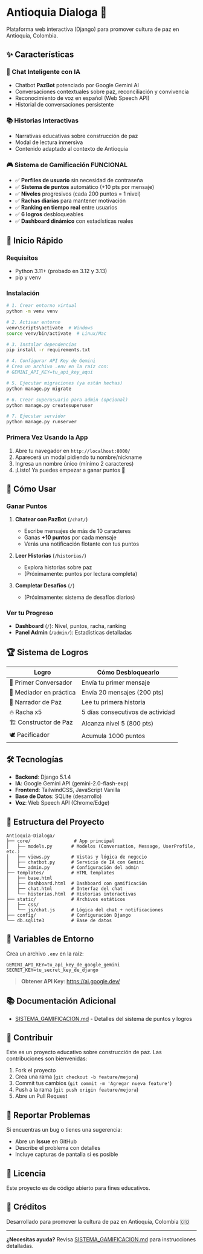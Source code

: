 # Antioquia Dialoga 🌿

Plataforma web interactiva (Django) para promover cultura de paz en Antioquia, Colombia.

## ✨ Características

### 🤖 Chat Inteligente con IA
- Chatbot **PazBot** potenciado por Google Gemini AI
- Conversaciones contextuales sobre paz, reconciliación y convivencia
- Reconocimiento de voz en español (Web Speech API)
- Historial de conversaciones persistente

### 📚 Historias Interactivas
- Narrativas educativas sobre construcción de paz
- Modal de lectura inmersiva
- Contenido adaptado al contexto de Antioquia

### 🎮 Sistema de Gamificación FUNCIONAL
- ✅ **Perfiles de usuario** sin necesidad de contraseña
- ✅ **Sistema de puntos** automático (+10 pts por mensaje)
- ✅ **Niveles** progresivos (cada 200 puntos = 1 nivel)
- ✅ **Rachas diarias** para mantener motivación
- ✅ **Ranking en tiempo real** entre usuarios
- ✅ **6 logros** desbloqueables
- ✅ **Dashboard dinámico** con estadísticas reales

## 🚀 Inicio Rápido

### Requisitos
- Python 3.11+ (probado en 3.12 y 3.13)
- pip y venv

### Instalación

```bash
# 1. Crear entorno virtual
python -m venv venv

# 2. Activar entorno
venv\Scripts\activate  # Windows
source venv/bin/activate  # Linux/Mac

# 3. Instalar dependencias
pip install -r requirements.txt

# 4. Configurar API Key de Gemini
# Crea un archivo .env en la raíz con:
# GEMINI_API_KEY=tu_api_key_aqui

# 5. Ejecutar migraciones (ya están hechas)
python manage.py migrate

# 6. Crear superusuario para admin (opcional)
python manage.py createsuperuser

# 7. Ejecutar servidor
python manage.py runserver
```

### Primera Vez Usando la App

1. Abre tu navegador en `http://localhost:8000/`
2. Aparecerá un modal pidiendo tu nombre/nickname
3. Ingresa un nombre único (mínimo 2 caracteres)
4. ¡Listo! Ya puedes empezar a ganar puntos 🌿

## 📖 Cómo Usar

### Ganar Puntos

1. **Chatear con PazBot** (`/chat/`)
   - Escribe mensajes de más de 10 caracteres
   - Ganas **+10 puntos** por cada mensaje
   - Verás una notificación flotante con tus puntos

2. **Leer Historias** (`/historias/`)
   - Explora historias sobre paz
   - (Próximamente: puntos por lectura completa)

3. **Completar Desafíos** (`/`)
   - (Próximamente: sistema de desafíos diarios)

### Ver tu Progreso

- **Dashboard** (`/`): Nivel, puntos, racha, ranking
- **Panel Admin** (`/admin/`): Estadísticas detalladas

## 🏆 Sistema de Logros

| Logro | Cómo Desbloquearlo |
|-------|-------------------|
| 🌟 Primer Conversador | Envía tu primer mensaje |
| 🧭 Mediador en práctica | Envía 20 mensajes (200 pts) |
| 📖 Narrador de Paz | Lee tu primera historia |
| 🔥 Racha x5 | 5 días consecutivos de actividad |
| 🏗️ Constructor de Paz | Alcanza nivel 5 (800 pts) |
| 🕊️ Pacificador | Acumula 1000 puntos |

## 🛠️ Tecnologías

- **Backend**: Django 5.1.4
- **IA**: Google Gemini API (gemini-2.0-flash-exp)
- **Frontend**: TailwindCSS, JavaScript Vanilla
- **Base de Datos**: SQLite (desarrollo)
- **Voz**: Web Speech API (Chrome/Edge)

## 📁 Estructura del Proyecto

```
Antioquia-Dialoga/
├── core/                # App principal
│   ├── models.py       # Modelos (Conversation, Message, UserProfile, etc.)
│   ├── views.py        # Vistas y lógica de negocio
│   ├── chatbot.py      # Servicio de IA con Gemini
│   └── admin.py        # Configuración del admin
├── templates/          # HTML templates
│   ├── base.html
│   ├── dashboard.html  # Dashboard con gamificación
│   ├── chat.html       # Interfaz del chat
│   └── historias.html  # Historias interactivas
├── static/             # Archivos estáticos
│   ├── css/
│   └── js/chat.js      # Lógica del chat + notificaciones
├── config/             # Configuración Django
└── db.sqlite3          # Base de datos
```

## 🔐 Variables de Entorno

Crea un archivo `.env` en la raíz:

```env
GEMINI_API_KEY=tu_api_key_de_google_gemini
SECRET_KEY=tu_secret_key_de_django
```

> **Obtener API Key**: https://ai.google.dev/

## 📚 Documentación Adicional

- [SISTEMA_GAMIFICACION.md](SISTEMA_GAMIFICACION.md) - Detalles del sistema de puntos y logros

## 🤝 Contribuir

Este es un proyecto educativo sobre construcción de paz. Las contribuciones son bienvenidas:

1. Fork el proyecto
2. Crea una rama (`git checkout -b feature/mejora`)
3. Commit tus cambios (`git commit -m 'Agregar nueva feature'`)
4. Push a la rama (`git push origin feature/mejora`)
5. Abre un Pull Request

## 🐛 Reportar Problemas

Si encuentras un bug o tienes una sugerencia:
- Abre un **Issue** en GitHub
- Describe el problema con detalles
- Incluye capturas de pantalla si es posible

## 📝 Licencia

Este proyecto es de código abierto para fines educativos.

## 🌟 Créditos

Desarrollado para promover la cultura de paz en Antioquia, Colombia 🇨🇴

---

**¿Necesitas ayuda?** Revisa [SISTEMA_GAMIFICACION.md](SISTEMA_GAMIFICACION.md) para instrucciones detalladas.
